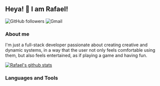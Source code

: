 ## Heya! 👋 I am Rafael!
![GitHub followers](https://img.shields.io/github/followers/RafaellSoaress?style=social)
![Gmail](https://img.shields.io/static/v1?label=sawarafael@gmail.com&color=orange&logo=gmail)


### About me
I'm just a full-stack developer passionate about creating creative and dynamic systems, in a way that the user not only feels comfortable using them, but also feels entertained, as if playing a game and having fun.

[![Rafael's github stats](https://github-readme-stats.vercel.app/api?username=Rafael&theme=blue-green)](https://github.com/RafaellSoaress/github-readme-stats)

### Languages and Tools




<!--
**RafaellSoaress/RafaellSoaress** is a ✨ _special_ ✨ repository because its `README.md` (this file) appears on your GitHub profile.

Here are some ideas to get you started:

- 🔭 I’m currently working on ...
- 🌱 I’m currently learning ...
- 👯 I’m looking to collaborate on ...
- 🤔 I’m looking for help with ...
- 💬 Ask me about ...
- 📫 How to reach me: ...
- 😄 Pronouns: ...
- ⚡ Fun fact: ...
-->
